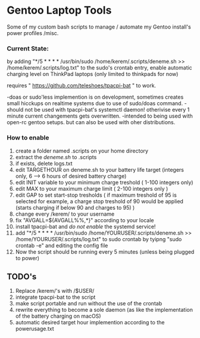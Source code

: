 # Gentoo Laptop Tools
 Some of my custom bash scripts to manage / automate my Gentoo install's power profiles /misc.

### Current State:

by adding "*/5 * * * * /usr/bin/sudo /home/kerem/.scripts/deneme.sh >> /home/kerem/.scripts/log.txt" to the sudo's crontab entry, enable automatic charging level on ThinkPad laptops (only limited to thinkpads for now)

requires " https://github.com/teleshoes/tpacpi-bat " to work.

-doas or sudo'less implemention is on development, sometimes creates small hicckups on realtime systems due to use of sudo/doas command.
-should not be used with tpacpi-bat's systemctl daemon! otherivise every 1 minute current changements gets overwritten.
-intended to being used with open-rc gentoo setups. but can also be  used with oher distributions.

### How to enable
1. create a folder named .scripts on your home directory
2. extract the _deneme.sh_ to .scripts
3. if exists, delete logs.txt
4. edit TARGETHOUR on deneme.sh to your battery life target (integers only, 6 --> 6 hours of desired battery charge)
5. edit INIT variable to your minimum charge treshold ( 1-100 integers only)
6. edit MAX to your maximum charge limit ( 2-100 integers only )
7. edit GAP to set start-stop tresholds ( if maximum treshold of 95 is selected for example, a charge stop treshold of 90 would be applied (starts charging if below 90 and charges to 95) )
8. change every /kerem/ to your username
9. fix "AVGALL=${AVGALL%%,*}" according to your locale
10. install tpacpi-bat and *do not enable* the systemd service!
11. add  "*/5 * * * * /usr/bin/sudo /home/YOURUSER/.scripts/deneme.sh >> /home/YOURUSER/.scripts/log.txt" to sudo crontab by tyipng "sudo crontab -e" and editing the config file
12. Now the script should be running every 5 minutes (unless being plugged to power)

## TODO's
1. Replace /kerem/'s with /$USER/
2. integrate tpacpi-bat to the script
3. make script portable and run without the use of the crontab
4. rewrite everything to become a sole daemon (as like the implementation of the battery charging on macOS)
5. automatic desired target hour implemention according to the powerusage.txt
